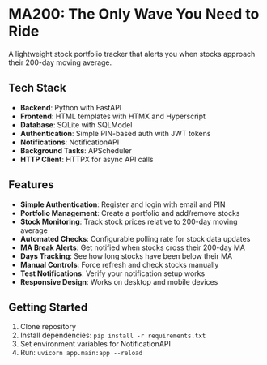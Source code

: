 # MA200: The Only Wave You Need to Ride

A lightweight stock portfolio tracker that alerts you when stocks approach their 200-day moving average.

## Tech Stack

* **Backend**: Python with FastAPI
* **Frontend**: HTML templates with HTMX and Hyperscript
* **Database**: SQLite with SQLModel
* **Authentication**: Simple PIN-based auth with JWT tokens
* **Notifications**: NotificationAPI
* **Background Tasks**: APScheduler
* **HTTP Client**: HTTPX for async API calls

## Features

* **Simple Authentication**: Register and login with email and PIN
* **Portfolio Management**: Create a portfolio and add/remove stocks
* **Stock Monitoring**: Track stock prices relative to 200-day moving average
* **Automated Checks**: Configurable polling rate for stock data updates
* **MA Break Alerts**: Get notified when stocks cross their 200-day MA
* **Days Tracking**: See how long stocks have been below their MA
* **Manual Controls**: Force refresh and check stocks manually
* **Test Notifications**: Verify your notification setup works
* **Responsive Design**: Works on desktop and mobile devices

## Getting Started

1. Clone repository
2. Install dependencies: `pip install -r requirements.txt`
3. Set environment variables for NotificationAPI
4. Run: `uvicorn app.main:app --reload`
